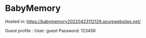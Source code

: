 # BabyMemory
Hosted in:
https://babymemory20220423112129.azurewebsites.net/

Guest profile :
User: guest
Password: 123456
